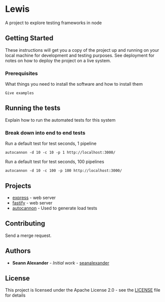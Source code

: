 # Lewis

A project to explore testing frameworks in node

## Getting Started

These instructions will get you a copy of the project up and running on your local machine for development and testing purposes. See deployment for notes on how to deploy the project on a live system.

### Prerequisites

What things you need to install the software and how to install them

```
Give examples
```

## Running the tests

Explain how to run the automated tests for this system

### Break down into end to end tests

Run a default test for test seconds, 1 pipeline


```
autocannon -d 10 -c 10 -p 1 http://localhost:3000/
```


Run a default test for test seconds, 100 pipelines
```
autocannon -d 10 -c 100 -p 100 http://localhost:3000/
```

## Projects

* [express](https://expressjs.com/) - web server
* [fastify](https://www.fastify.io/) - web server
* [autocannon](https://github.com/mcollina/autocannon) - Used to generate load tests

## Contributing

Send a merge request.

## Authors

* **Seann Alexander** - *Initial work* - [seanalexander](https://github.com/seanalexander)

## License

This project is licensed under the Apache License 2.0 - see the [LICENSE](LICENSE) file for details
